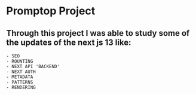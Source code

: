 # Promptop Project

## Through this project I was able to study some of the updates of the next js 13 like:

    - SEO
    - ROUNTING
    - NEXT API 'BACKEND'
    - NEXT AUTH 
    - METADATA
    - PATTERNS
    - RENDERING